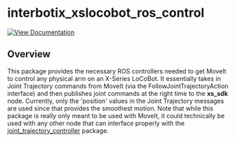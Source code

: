# interbotix_xslocobot_ros_control

[![View Documentation](https://trossenrobotics.com/docs/docs_button.svg)](https://docs.trossenrobotics.com/interbotix_xslocobots_docs/ros1_packages/ros_control.html)

## Overview

This package provides the necessary ROS controllers needed to get MoveIt to control any physical arm on an X-Series LoCoBot. It essentially takes in Joint Trajectory commands from MoveIt (via the FollowJointTrajectoryAction interface) and then publishes joint commands at the right time to the **xs_sdk** node. Currently, only the 'position' values in the Joint Trajectory messages are used since that provides the smoothest motion. Note that while this package is really only meant to be used with MoveIt, it could technically be used with any other node that can interface properly with the [joint_trajectory_controller](http://wiki.ros.org/joint_trajectory_controller) package.
